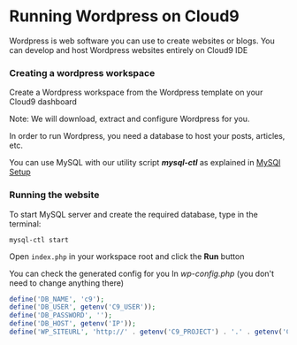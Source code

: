 # Running Wordpress on Cloud9

Wordpress is web software you can use to create websites or blogs.
You can develop and host Wordpress websites entirely on Cloud9 IDE

### Creating a wordpress workspace

Create a Wordpress workspace from the Wordpress template on your Cloud9 dashboard

Note: We will download, extract and configure Wordpress for you.

In order to run Wordpress, you need a database to host your posts, articles, etc.

You can use MySQL with our utility script _**mysql-ctl**_ as explained in [MySQl Setup](./setting_up_mysql.html)

### Running the website

To start MySQL server and create the required database, type in the terminal:
```
mysql-ctl start
```

Open `index.php` in your workspace root and click the **Run** button

You can check the generated config for you In _wp-config.php_ (you don't need to change anything there)

```php
define('DB_NAME', 'c9');
define('DB_USER', getenv('C9_USER'));
define('DB_PASSWORD', '');
define('DB_HOST', getenv('IP'));
define('WP_SITEURL', 'http://' . getenv('C9_PROJECT') . '.' . getenv('C9_USER') . '.c9.io');
```
